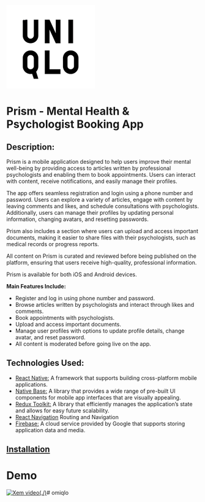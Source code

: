 ![Logo](./assets/logo.png)
# Prism - Mental Health & Psychologist Booking App

## Description:
Prism is a mobile application designed to help users improve their mental well-being by providing access to articles written by professional psychologists and enabling them to book appointments. Users can interact with content, receive notifications, and easily manage their profiles.

The app offers seamless registration and login using a phone number and password. Users can explore a variety of articles, engage with content by leaving comments and likes, and schedule consultations with psychologists. Additionally, users can manage their profiles by updating personal information, changing avatars, and resetting passwords.

Prism also includes a section where users can upload and access important documents, making it easier to share files with their psychologists, such as medical records or progress reports.

All content on Prism is curated and reviewed before being published on the platform, ensuring that users receive high-quality, professional information.

Prism is available for both iOS and Android devices.

**Main Features Include:**
- Register and log in using phone number and password.
- Browse articles written by psychologists and interact through likes and comments.
- Book appointments with psychologists.
- Upload and access important documents.
- Manage user profiles with options to update profile details, change avatar, and reset password.
- All content is moderated before going live on the app.

## Technologies Used:
* [React Native:](https://reactnative.dev/) A framework that supports building cross-platform mobile applications.
* [Native Base:](https://nativebase.io/) A library that provides a wide range of pre-built UI components for mobile app interfaces that are visually appealing.
* [Redux Toolkit:](https://redux-toolkit.js.org/) A library that efficiently manages the application’s state and allows for easy future scalability.
* [React Navigation](https://reactnavigation.org/) Routing and Navigation
* [Firebase:](https://firebase.google.com/) A cloud service provided by Google that supports storing application data and media.

## [Installation](https://drive.google.com/file/d/1LN9OI8SmR7AHRvVdMBJo39ExnKJww66F/view?usp=sharing) 

# Demo
[![Xem video](./assets/screens/image.png)(./)](https://firebasestorage.googleapis.com/v0/b/food-donation-98ef2.appspot.com/o/prism.mp4?alt=media&token=3fd21c26-e8d4-410e-928a-6c41092f3b1)# omiqlo
